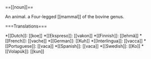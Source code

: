 ==[[noun]]==

An animal. a Four-legged [[mammal]] of the bovine genus.

===Translations===

*[[Dutch]]: [[koe]]
*[[Ekspreso]]: [[vakon]]
*[[Finnish]]: [[lehmä]]
*[[French]]: [[vache]]
*[[German]]: [[Kuh]]
*[[Interlingua]]: [[vacca]]
*[[Portuguese]]: [[vaca]]
*[[Spanish]]: [[vaca]]
*[[Swedish]]: [[Ko]]
*[[Volapük]]: [[kun]]